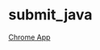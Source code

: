 # submit_java
[Chrome App](https://chrome.google.com/webstore/detail/submitjava/jamfbhbmmopcmncgnapfifjiimomgpfp?hl=ko)
